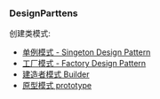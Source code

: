 ### DesignParttens
创建类模式:
- [单例模式 - Singeton Design Pattern](单例模式/src/main/java)
- [工厂模式 - Factory Design Pattern](工厂模式/src/main/java)
- [建造者模式 Builder](建造者模式/src/main/java)
- [原型模式 prototype](原型模式/src/main/java)
